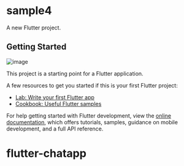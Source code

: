 # sample4

A new Flutter project.

## Getting Started
![image](https://user-images.githubusercontent.com/63835230/202617892-81eba612-c218-46de-8ced-67adf232818d.png)

This project is a starting point for a Flutter application.

A few resources to get you started if this is your first Flutter project:

- [Lab: Write your first Flutter app](https://docs.flutter.dev/get-started/codelab)
- [Cookbook: Useful Flutter samples](https://docs.flutter.dev/cookbook)

For help getting started with Flutter development, view the
[online documentation](https://docs.flutter.dev/), which offers tutorials,
samples, guidance on mobile development, and a full API reference.
# flutter-chatapp
